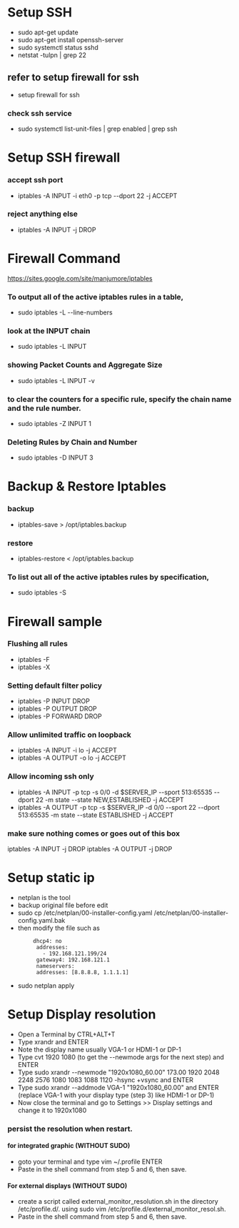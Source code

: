 Setup SSH
==========
- sudo apt-get update
- sudo apt-get install openssh-server
- sudo systemctl status sshd
- netstat -tulpn | grep 22
## refer to setup firewall for ssh
- setup firewall for ssh
### check ssh service
- sudo systemctl list-unit-files | grep enabled | grep ssh

Setup SSH firewall
======================
### accept ssh port
- iptables -A INPUT -i eth0 -p tcp --dport 22 -j ACCEPT
### reject anything else
- iptables -A INPUT -j DROP

Firewall Command
====================
https://sites.google.com/site/manjumore/iptables
### To output all of the active iptables rules in a table,
- sudo iptables -L --line-numbers
### look at the INPUT chain
- sudo iptables -L INPUT
### showing Packet Counts and Aggregate Size
- sudo iptables -L INPUT -v
### to clear the counters for a specific rule, specify the chain name and the rule number.
- sudo iptables -Z INPUT 1
### Deleting Rules by Chain and Number
- sudo iptables -D INPUT 3


Backup & Restore Iptables
=========================
### backup
- iptables-save > /opt/iptables.backup
### restore
- iptables-restore < /opt/iptables.backup

### To list out all of the active iptables rules by specification,
- sudo iptables -S

Firewall sample
=================
### Flushing all rules
- iptables -F
- iptables -X
### Setting default filter policy
- iptables -P INPUT DROP
- iptables -P OUTPUT DROP
- iptables -P FORWARD DROP
### Allow unlimited traffic on loopback
- iptables -A INPUT -i lo -j ACCEPT
- iptables -A OUTPUT -o lo -j ACCEPT
 
### Allow incoming ssh only
- iptables -A INPUT -p tcp -s 0/0 -d $SERVER_IP --sport 513:65535 --dport 22 -m state --state NEW,ESTABLISHED -j ACCEPT
- iptables -A OUTPUT -p tcp -s $SERVER_IP -d 0/0 --sport 22 --dport 513:65535 -m state --state ESTABLISHED -j ACCEPT
### make sure nothing comes or goes out of this box
iptables -A INPUT -j DROP
iptables -A OUTPUT -j DROP

Setup static ip
================
- netplan is the tool
- backup original file before edit
- sudo cp /etc/netplan/00-installer-config.yaml /etc/netplan/00-installer-config.yaml.bak
- then modify the file such as 
````
        dhcp4: no
         addresses:
           - 192.168.121.199/24
         gateway4: 192.168.121.1
         nameservers:
         addresses: [8.8.8.8, 1.1.1.1]
````
- sudo netplan apply

Setup Display resolution
===========================
- Open a Terminal by CTRL+ALT+T
- Type xrandr and ENTER
- Note the display name usually VGA-1 or HDMI-1 or DP-1
- Type cvt 1920 1080 (to get the --newmode args for the next step) and ENTER
- Type sudo xrandr --newmode "1920x1080_60.00"  173.00  1920 2048 2248 2576  1080 1083 1088 1120 -hsync +vsync and ENTER
- Type sudo xrandr --addmode VGA-1 "1920x1080_60.00" and ENTER (replace VGA-1 with your display type (step 3) like HDMI-1 or DP-1)
- Now close the terminal and go to Settings >> Display settings and change it to 1920x1080

### persist the resolution when restart.
#### for integrated graphic (WITHOUT SUDO)
- goto your terminal and type vim ~/.profile ENTER
- Paste in the shell command from step 5 and 6, then save.
#### For external displays (WITHOUT SUDO)
- create a script called external_monitor_resolution.sh in the directory /etc/profile.d/. using sudo vim /etc/profile.d/external_monitor_resol.sh.
- Paste in the shell command from step 5 and 6, then save.






         
          
